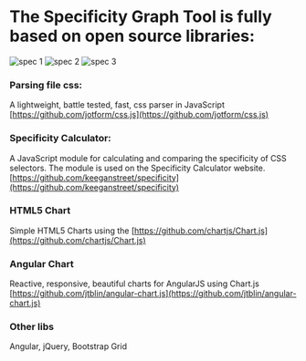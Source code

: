 # The Specificity Graph Tool is fully based on open source libraries:

![spec 1](http://res.cloudinary.com/ddbdqb6js/image/upload/v1490724560/spec_1_cip6mk.png)
![spec 2](http://res.cloudinary.com/ddbdqb6js/image/upload/v1490724560/spec_2_i5c1nh.png)
![spec 3](http://res.cloudinary.com/ddbdqb6js/image/upload/v1490724560/spec_3_esqzx4.png)

### Parsing file css:
A lightweight, battle tested, fast, css parser in JavaScript
[https://github.com/jotform/css.js](https://github.com/jotform/css.js)

### Specificity Calculator:
A JavaScript module for calculating and comparing the specificity of CSS selectors. The module is used on the Specificity Calculator website.
[https://github.com/keeganstreet/specificity](https://github.com/keeganstreet/specificity)

### HTML5 Chart
Simple HTML5 Charts using the <canvas>
[https://github.com/chartjs/Chart.js](https://github.com/chartjs/Chart.js)

### Angular Chart
Reactive, responsive, beautiful charts for AngularJS using Chart.js
[https://github.com/jtblin/angular-chart.js](https://github.com/jtblin/angular-chart.js)

### Other libs
Angular, jQuery, Bootstrap Grid
